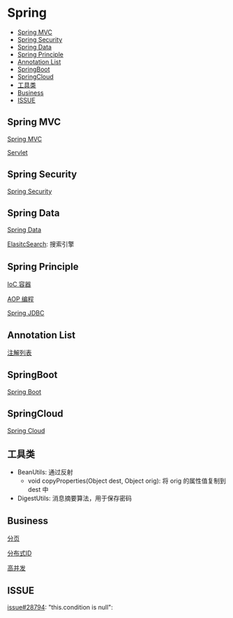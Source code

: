 # Spring

- [Spring MVC](#spring-mvc)
- [Spring Security](#spring-security)
- [Spring Data](#spring-data)
- [Spring Principle](#spring-principle)
- [Annotation List](#annotation-list)
- [SpringBoot](#springboot)
- [SpringCloud](#springcloud)
- [工具类](#工具类)
- [Business](#business)
- [ISSUE](#issue)

## Spring MVC

[Spring MVC](springmvc.md)

[Servlet](spring-servlet.md)

## Spring Security

[Spring Security](springsecurity.md)

## Spring Data

[Spring Data](springdata.md)

[ElasitcSearch](elasticsearch.md): 搜索引擎

## Spring Principle

[IoC 容器](spring-ioc.md)

[AOP 编程](spring-aop.md)

[Spring JDBC](spring-jdbc.md)

## Annotation List

[注解列表](spring-annotation-list.md)

## SpringBoot

[Spring Boot](springboot.md)

## SpringCloud

[Spring Cloud](springcloud.md)

## 工具类

-   BeanUtils: 通过反射
    -   void copyProperties(Object dest, Object orig): 将 orig 的属性值复制到 dest 中
-   DigestUtils: 消息摘要算法，用于保存密码

## Business

[分页](business-divide-page.md)

[分布式ID](business-distribute-id.md)

[高并发](business-high-concurrency.md)

## ISSUE

[issue#28794](https://github.com/spring-projects/spring-boot/issues/28794): "this.condition is null":
